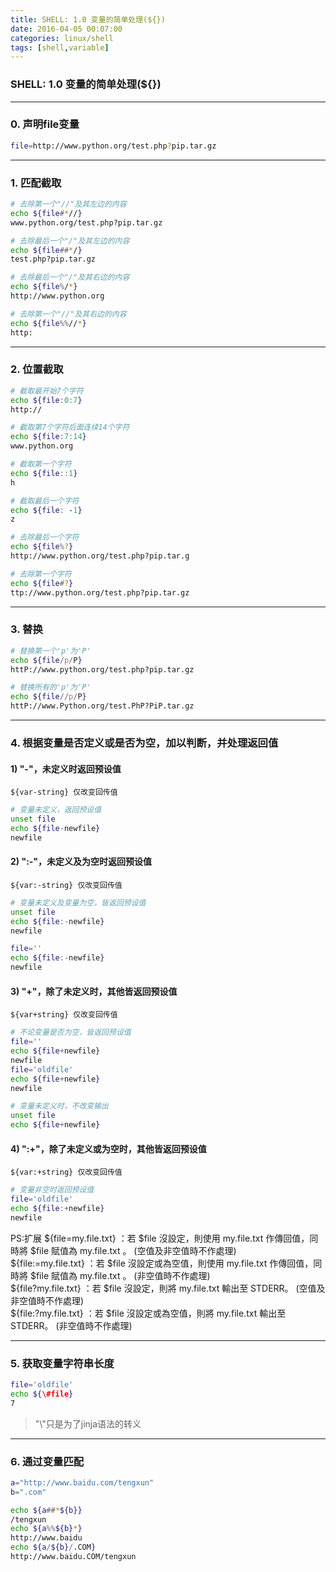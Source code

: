 ```yaml
---
title: SHELL: 1.0 变量的简单处理(${})
date: 2016-04-05 00:07:00
categories: linux/shell
tags: [shell,variable]
---
```

### SHELL: 1.0 变量的简单处理(${})

---

### 0. 声明file变量
``` bash
file=http://www.python.org/test.php?pip.tar.gz
```

---

### 1. 匹配截取
``` bash
# 去除第一个"//"及其左边的内容
echo ${file#*//}
www.python.org/test.php?pip.tar.gz

# 去除最后一个"/"及其左边的内容
echo ${file##*/}
test.php?pip.tar.gz

# 去除最后一个"/"及其右边的内容
echo ${file%/*}
http://www.python.org

# 去除第一个"//"及其右边的内容
echo ${file%%//*}
http:
```

---

### 2. 位置截取
``` bash
# 截取最开始7个字符
echo ${file:0:7}
http://

# 截取第7个字符后面连续14个字符
echo ${file:7:14}
www.python.org

# 截取第一个字符
echo ${file::1}
h

# 截取最后一个字符
echo ${file: -1}
z

# 去除最后一个字符
echo ${file%?}
http://www.python.org/test.php?pip.tar.g

# 去除第一个字符
echo ${file#?}
ttp://www.python.org/test.php?pip.tar.gz
```

---

### 3. 替换
``` bash
# 替换第一个'p'为'P'
echo ${file/p/P}
httP://www.python.org/test.php?pip.tar.gz

# 替换所有的'p'为'P'
echo ${file//p/P}
httP://www.Python.org/test.PhP?PiP.tar.gz
```

---

### 4. 根据变量是否定义或是否为空，加以判断，并处理返回值
#### 1) "-"，未定义时返回预设值
`${var-string} 仅改变回传值`
``` bash
# 变量未定义，返回预设值
unset file
echo ${file-newfile}
newfile
```
#### 2) ":-"，未定义及为空时返回预设值
`${var:-string} 仅改变回传值`
``` bash
# 变量未定义及变量为空，皆返回预设值
unset file
echo ${file:-newfile}
newfile

file=''
echo ${file:-newfile}
newfile
```
#### 3) "+"，除了未定义时，其他皆返回预设值
`${var+string} 仅改变回传值`
``` bash
# 不论变量是否为空，皆返回预设值
file=''
echo ${file+newfile}
newfile
file='oldfile'
echo ${file+newfile}
newfile

# 变量未定义时，不改变输出
unset file
echo ${file+newfile}
```
#### 4) ":+"，除了未定义或为空时，其他皆返回预设值
`${var:+string} 仅改变回传值`
``` bash
# 变量非空时返回预设值
file='oldfile'
echo ${file:+newfile}
newfile
```

PS:扩展
${file=my.file.txt} ：若 $file 沒設定，則使用 my.file.txt 作傳回值，同時將 $file 賦值為 my.file.txt 。 (空值及非空值時不作處理)  
${file:=my.file.txt} ：若 $file 沒設定或為空值，則使用 my.file.txt 作傳回值，同時將 $file 賦值為 my.file.txt 。 (非空值時不作處理)  
${file?my.file.txt} ：若 $file 沒設定，則將 my.file.txt 輸出至 STDERR。 (空值及非空值時不作處理)  
${file:?my.file.txt} ：若 $file 沒設定或為空值，則將 my.file.txt 輸出至 STDERR。 (非空值時不作處理)  

---

### 5. 获取变量字符串长度
``` bash
file='oldfile'
echo ${\#file}
7
```
> "\\"只是为了jinja语法的转义

---

### 6. 通过变量匹配
``` bash
a="http://www.baidu.com/tengxun"
b=".com"

echo ${a##*${b}}
/tengxun
echo ${a%%${b}*}
http://www.baidu
echo ${a/${b}/.COM}
http://www.baidu.COM/tengxun
```

